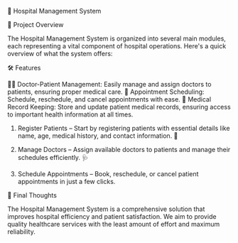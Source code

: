 🏥 Hospital Management System

🚀 Project Overview

The Hospital Management System is organized into several main modules, each representing a vital component of hospital operations. Here's a quick overview of what the system offers:

🛠 Features

👨‍⚕ Doctor-Patient Management: Easily manage and assign doctors to patients, ensuring proper medical care. 📅 Appointment Scheduling: Schedule, reschedule, and cancel appointments with ease. 💊 Medical Record Keeping: Store and update patient medical records, ensuring access to important health information at all times. 



1. Register Patients – Start by registering patients with essential details like name, age, medical history, and contact information. 📝


2. Manage Doctors – Assign available doctors to patients and manage their schedules efficiently. 🩺


3. Schedule Appointments – Book, reschedule, or cancel patient appointments in just a few clicks. 



🌟 Final Thoughts

The Hospital Management System is a comprehensive solution that improves hospital efficiency and patient satisfaction. We aim to provide quality healthcare services with the least amount of effort and maximum reliability.
